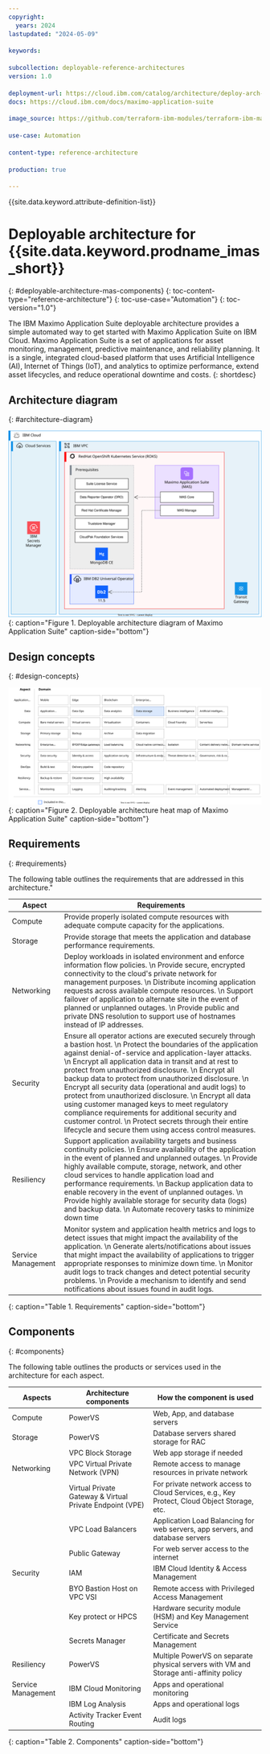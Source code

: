 ```yaml
---
copyright:
  years: 2024
lastupdated: "2024-05-09"

keywords:

subcollection: deployable-reference-architectures
version: 1.0

deployment-url: https://cloud.ibm.com/catalog/architecture/deploy-arch-ibm-mas-fc308868-e530-4605-884e-e1b3f50b3b66-global?catalog_query=aHR0cHM6Ly9jbG91ZC5pYm0uY29tL2NhdGFsb2c%2Fc2VhcmNoPW1heGltbyNzZWFyY2hfcmVzdWx0cw%3D%3D
docs: https://cloud.ibm.com/docs/maximo-application-suite

image_source: https://github.com/terraform-ibm-modules/terraform-ibm-mas/blob/main/reference-architectures/mas_deployable_architecture.svg

use-case: Automation

content-type: reference-architecture

production: true

---
```


{{site.data.keyword.attribute-definition-list}}

# Deployable architecture for {{site.data.keyword.prodname_imas_short}}
{: #deployable-architecture-mas-components}
{: toc-content-type="reference-architecture"}
{: toc-use-case="Automation"}
{: toc-version="1.0"}

The IBM Maximo Application Suite deployable architecture provides a simple automated way to get started with Maximo Application Suite on IBM Cloud. Maximo Application Suite is a set of applications for asset monitoring, management, predictive maintenance, and reliability planning. It is a single, integrated cloud-based platform that uses Artificial Intelligence (AI), Internet of Things (IoT), and analytics to optimize performance, extend asset lifecycles, and reduce operational downtime and costs.
{: shortdesc}

## Architecture diagram
{: #architecture-diagram}

![Deployable architecture diagram of Maximo Application Suite](mas_deployable_architecture.svg "Deployable architecture diagram of Maximo Application Suite"){: caption="Figure 1. Deployable architecture diagram of Maximo Application Suite" caption-side="bottom"}

## Design concepts
{: #design-concepts}

![Deployable architecture heat map of Maximo Application Suite](heat-map-mas.svg "Deployable architecture heat map of Maximo Application Suite"){: caption="Figure 2. Deployable architecture heat map of Maximo Application Suite" caption-side="bottom"}

## Requirements
{: #requirements}

The following table outlines the requirements that are addressed in this architecture."

| Aspect | Requirements |
| -------------- | -------------- |
| Compute            | Provide properly isolated compute resources with adequate compute capacity for the applications. |
| Storage            | Provide storage that meets the application and database performance requirements. |
| Networking         | Deploy workloads in isolated environment and enforce information flow policies.  \n Provide secure, encrypted connectivity to the cloud's private network for management purposes.  \n Distribute incoming application requests across available compute resources.  \n Support failover of application to alternate site in the event of planned or unplanned outages.  \n Provide public and private DNS resolution to support use of hostnames instead of IP addresses. |
| Security           | Ensure all operator actions are executed securely through a bastion host.  \n Protect the boundaries of the application against denial-of-service and application-layer attacks.  \n Encrypt all application data in transit and at rest to protect from unauthorized disclosure.  \n Encrypt all backup data to protect from unauthorized disclosure.  \n Encrypt all security data (operational and audit logs) to protect from unauthorized disclosure.  \n Encrypt all data using customer managed keys to meet regulatory compliance requirements for additional security and customer control.  \n Protect secrets through their entire lifecycle and secure them using access control measures. |
| Resiliency         | Support application availability targets and business continuity policies.  \n Ensure availability of the application in the event of planned and unplanned outages.  \n Provide highly available compute, storage, network, and other cloud services to handle application load and performance requirements.  \n Backup application data to enable recovery in the event of unplanned outages.  \n Provide highly available storage for security data (logs) and backup data.  \n Automate recovery tasks to minimize down time |
| Service Management | Monitor system and application health metrics and logs to detect issues that might impact the availability of the application.  \n Generate alerts/notifications about issues that might impact the availability of applications to trigger appropriate responses to minimize down time.  \n Monitor audit logs to track changes and detect potential security problems.  \n Provide a mechanism to identify and send notifications about issues found in audit logs. |
{: caption="Table 1. Requirements" caption-side="bottom"}

## Components
{: #components}

The following table outlines the products or services used in the architecture for each aspect.

| Aspects | Architecture components | How the component is used |
| -------------- | -------------- | -------------- |
| Compute | PowerVS | Web, App, and database servers |
| Storage | PowerVS | Database servers shared storage for RAC |
|  | VPC Block Storage | Web app storage if needed |
| Networking | VPC Virtual Private Network (VPN) | Remote access to manage resources in private network |
|  | Virtual Private Gateway & Virtual Private Endpoint (VPE) | For private network access to Cloud Services, e.g., Key Protect, Cloud Object Storage, etc. |
|  | VPC Load Balancers | Application Load Balancing for web servers, app servers, and database servers |
|  | Public Gateway | For web server access to the internet |
| Security | IAM | IBM Cloud Identity & Access Management |
|  | BYO Bastion Host on VPC VSI | Remote access with Privileged Access Management |
|  | Key protect or HPCS | Hardware security module (HSM) and Key Management Service |
|  | Secrets Manager | Certificate and Secrets Management |
| Resiliency | PowerVS | Multiple PowerVS on separate physical servers with VM and Storage anti-affinity policy |
| Service Management | IBM Cloud Monitoring | Apps and operational monitoring |
|  | IBM Log Analysis | Apps and operational logs |
|  | Activity Tracker Event Routing | Audit logs |
{: caption="Table 2. Components" caption-side="bottom"}

